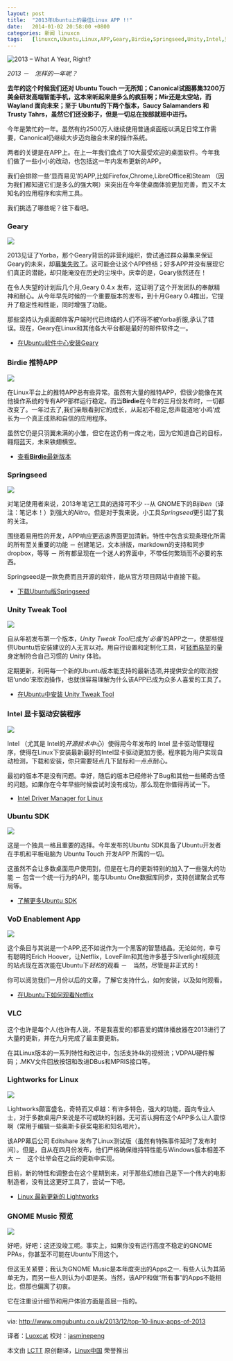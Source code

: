 ```yaml
---
layout: post
title:	"2013年Ubuntu上的最佳Linux APP !!"
date:	2014-01-02 20:58:00 +0800 
categories:	新闻 linuxcn 
tags:	[linuxcn,Ubuntu,Linux,APP,Geary,Birdie,Springseed,Unity,Intel,显卡驱动,SDK]
---
```



![2013 – What A Year, Right?](/Asserts/Images//attachment/album/201401/02/2057340oqgyjy9ozpp9qtg.jpg)


*2013 －　怎样的一年呢？*


**去年的这个时候我们还对 Ubuntu Touch 一无所知；Canonical试图募集3200万美金研发高端智能手机，这本来听起来是多么的疯狂啊；Mir还是太空站，而 Wayland 面向未来；至于 Ubuntu的下两个版本，Saucy Salamanders 和 Trusty Tahrs，虽然它们还没影子，但是一切总在按部就班中进行。**


今年是繁忙的一年。虽然有约2500万人继续使用普通桌面版以满足日常工作需要，Canonical仍继续大步迈向融合未来的操作系统。


两者的关键是在APP上。在上一年我们盘点了10大最受欢迎的桌面软件。今年我们做了一些小小的改动，也包括这一年内发布更新的APP。


我们会排除一些‘显而易见’的APP,比如Firefox,Chrome,LibreOffice和Steam （因为我们都知道它们是多么的强大啊）来突出在今年使桌面体验更加完善，而又不太知名的应用程序和实用工具。


我们挑选了哪些呢？往下看吧。


### Geary


![](/Asserts/Images//attachment/album/201401/02/205736p4mbkb88z7takk7h.png)


2013见证了Yorba，那个Geary背后的非营利组织，尝试通过群众募集来保证Geary的未来，却[募集失败了](http://www.omgubuntu.co.uk/2013/04/geary-fundraiser-fails-at-half-way-mark)。这可能会让这个APP终结；好多APP并没有展现它们真正的潜能，却只能淹没在历史的尘埃中。庆幸的是，Geary依然还在！


在令人失望的计划后几个月,Geary 0.4.x 发布，这证明了这个开发团队的奉献精神和耐心。从今年早先时候的一个重要版本的发布，到十月Geary 0.4推出，它提升了稳定性和性能，同时增强了功能。


那些坚持认为桌面邮件客户端时代已终结的人们不得不被Yorba折服,承认了错误。现在，Geary在Linux和其他各大平台都是最好的邮件软件之一。


* [在Ubuntu软件中心安装Geary](apt:geary)


### Birdie 推特APP


![](/Asserts/Images//attachment/album/201401/02/2057392nclnpnk1n5zilnh.jpg)


在Linux平台上的推特APP总有些异常。虽然有大量的推特APP，但很少能像在其他操作系统的专有APP那样运行稳定。而当**Birdie**在今年的三月份发布时，一切都改变了。一年过去了,我们亲眼看到它的成长，从起初不稳定,怨声载道地‘小鸡’成长为一个真正成熟和自信的应用程序。


虽然它仍是只羽翼未满的小雏，但它在这仍有一席之地，因为它知道自己的目标，翱翔蓝天，未来铁翅横空。


* [查看**Birdie**最新版本](http://www.omgubuntu.co.uk/2013/07/birdie-twitter-app-updates-with-conversations)


### Springseed


![](/Asserts/Images//attachment/album/201401/02/205740651mij1unq6a5ryj.jpg)


对笔记使用者来说，2013年笔记工具的选择可不少 --从 GNOME下的*Bijiben*（译注：笔记本！）到强大的*Nitro*。但是对于我来说，小工具*Springseed*更引起了我的关注。


围绕着易用性的开发，APP响应更迅速界面更加清新。特性中包含实现条理化所需的所有至关重要的功能 － 创建笔记，文本排版，markdown的支持和同步dropbox，等等 － 所有都呈现在一个迷人的界面中，不带任何繁琐而不必要的东西。


Springseed是一款免费而且开源的软件，能从官方项目网站中直接下载。


* [下载Ubuntu版Springseed](http://getspringseed.com/)


### Unity Tweak Tool


![](/Asserts/Images//attachment/album/201401/02/205742rce5urcsgrhzgnnr.png)


自从年初发布第一个版本，*Unity Tweak Tool*已成为’*必备*’的APP之一，使那些提供Ubuntu后安装建议的人无言以对。用自行设置和定制化工具，可[轻而易举](http://www.thefreedictionary.com/doddle)的量身定制符合自己习惯的 Unity 体验。


定期更新，利用每一个新的Ubuntu版本能支持的最新选项,并提供安全的取消按钮‘undo’来取消操作，也就很容易理解为什么该APP已成为众多人喜爱的工具了。


* [在Ubuntu中安装 Unity Tweak Tool](apt://unity-tweak-tool)


### Intel 显卡驱动安装程序


![](/Asserts/Images//attachment/album/201401/02/205744cr2c8g1rzc7g88a8.png)


Intel （尤其是 Intel的*开源技术中心*）使得用今年发布的 Intel 显卡驱动管理程序，使得在Linux下安装最新最好的Intel显卡驱动更加方便。程序能为用户实现自动检测，下载和安装，你只需要轻点几下鼠标和一点点耐心。


最初的版本不是没有问题。幸好，随后的版本已经修补了Bug和其他一些稀奇古怪的问题。如果你在今年早些时候尝试时没有成功，那么现在你值得再试一下。


* [Intel Driver Manager for Linux](https://01.org/linuxgraphics/downloads/2013/intelr-graphics-installer-1.0.2-linux)


### Ubuntu SDK


![](/Asserts/Images//attachment/album/201401/02/205746w2cclh27rl3abdab.jpg)


这是一个独具一格且重要的选择。今年发布的Ubuntu SDK具备了Ubuntu开发者在手机和平板电脑为 Ubuntu Touch 开发APP 所需的一切。


这虽然不会让多数桌面用户使用到，但是在七月的更新特别的加入了一些强大的功能 － 包含一个统一行为的API，能与Ubuntu One数据库同步，支持创建聚合式布局等。


* [了解更多Ubuntu SDK](http://developer.ubuntu.com/apps/create/get-the-sdk/)


### VoD Enablement App


![](/Asserts/Images//attachment/album/201401/02/20574702g8zuwj2ggfxga8.jpg)


这个条目与其说是一个APP,还不如说作为一个黑客的智慧结晶。无论如何，幸亏有聪明的Erich Hoover，让Netflix，LoveFilm和其他许多基于Silverlight视频流的站点现在首次能在Ubuntu下*轻松*的观看 －　当然，尽管是非正式的！


你可以阅览我们一月份以后的文章，了解它支持什么，如何安装，以及如何观看。


* [在Ubuntu下如何观看Netflix](http://www.omgubuntu.co.uk/2013/01/how-to-watch-lovefilm-redbox-instant-or-netflix-on-ubuntu)


### VLC


这个也许是每个人(也许有人说，不是我喜爱的)都喜爱的媒体播放器在2013进行了大量的更新，并在九月完成了最主要更新。


在其Linux版本的一系列特性和改进中，包括支持4k的视频流；VDPAU硬件解码；.MKV文件回放按钮和改进DBus和MPRIS接口等。


### Lightworks for Linux


![](/Asserts/Images//attachment/album/201401/02/20574870m22rolchzo077o.jpg)


Lightworks颇富盛名，奇特而又卓越：有许多特色，强大的功能，面向专业人士，对于多数桌用户来说是不可或缺的利器。无可否认拥有这个APP多么让人震惊啊（常用于编辑一些奥斯卡获奖电影和知名唱片）。


该APP幕后公司 Editshare 发布了Linux测试版（虽然有特殊事件延时了发布时间）。但是，自从在四月份发布，他们严格确保维持特性能与Windows版本相差不大 －　这个壮举会在之后的更新中实现。


目前，新的特性和调整会在这个星期到来，对于那些幻想自己是下一个伟大的电影制造者，没有比这更好工具了，尝试一下吧。


* [Linux 最新更新的 Lightworks](http://www.omgubuntu.co.uk/2013/11/lightworks-for-linux-beta-updated)


### GNOME Music 预览


![](/Asserts/Images//attachment/album/201401/02/205750unvrq1kjzjxckn7m.jpg)


好吧，好吧：这还没竣工呢。事实上，如果你没有运行高度不稳定的GNOME PPAs，你甚至不可能在Ubuntu下用这个。


但这无关紧要；我认为GNOME Music是本年度突出的Apps之一. 有些人认为其简单无为，而另一些人则认为小即是美。当然，该APP和做“所有事”的Apps不能相比，但那也偏离了初衷。


它在注重设计细节和用户体验方面是首屈一指的。




---


via: <http://www.omgubuntu.co.uk/2013/12/top-10-linux-apps-of-2013>


译者：[Luoxcat](https://github.com/Luoxcat) 校对：[jasminepeng](https://github.com/jasminepeng)


本文由 [LCTT](https://github.com/LCTT/TranslateProject) 原创翻译，[Linux中国](http://linux.cn/) 荣誉推出
